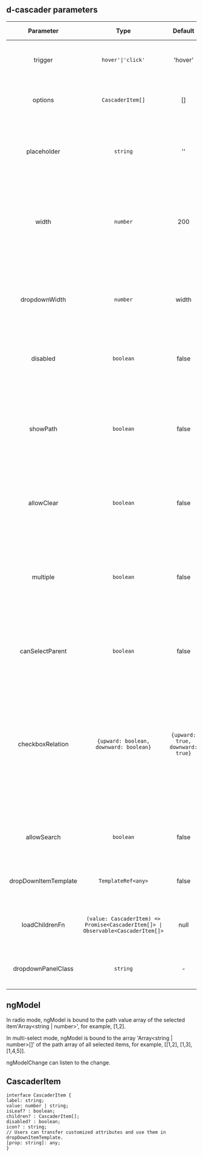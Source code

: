 ## d-cascader parameters

| Parameter | Type | Default | Description | Jump to Demo |
| :------------------: | :----------------: | :-----: | :------------------------------------------------------------- | ------------------------------------------------------- |
| trigger | `hover'\|'click'` | 'hover' | Optional, specifying the mode for expanding submenu | [Basic usage](demo#basic-usage) |
| options | `CascaderItem[]` | [] | Mandatory: indicates the menu information of the cascader. | [Basic usage](demo#basic-usage) |
| placeholder | `string` |'' | Optional, This parameter is used to display information in the text box if no value is selected. | [Basic usage](demo#basic-usage) |
| width | `number` | 200 | Optional, The unit is px. It is used to control the width of the widget input box and the width of the drop-down list box. | [Basic usage](demo#basic-usage) |
| dropdownWidth | `number` | width | Optional, The unit is px. Width of the drop-down list box. The default value is the same as the width of the gadget input box. | [Basic usage](demo#basic-usage) |
| disabled | `boolean` | false | Optional, indicating whether the cascader is disabled. | [Basic usage](demo#basic-usage) |
| showPath | `boolean` | false | Optional, Specifies whether to display the path for a selected item in the concatenation. This parameter is valid only in single-choice mode. | [Basic usage](demo#basic-usage) |
| allowClear | `boolean` | false | Optional, This parameter specifies whether to clear the alarm. | [Basic usage](demo#basic-usage) |
| multiple | `boolean` | false | Optional, Whether to enable the multi-selection mode of the cascader. If the multi-selection mode is enabled, the checkbox is selected. | [Multi-selection mode](demo#multiple-cascader) |
| canSelectParent | `boolean` | false | Optional, indicates whether a cascade node can be selected. | [Parent node is optional](demo#parent-cascader) |
| checkboxRelation | `{upward: boolean, downward: boolean}` | `{upward: true, downward: true}` | Optional, Advanced status configuration when multiple cascaders are selected. The value up indicates that the status is updated to the parent level, and the value down indicates that the status is updated to the child level. | [Parent optional](demo#parent-cascader) |
| allowSearch | `boolean` | false | Optional, Whether to enable the search mode for the cascader. | [Search mode](demo#search-cascader) |
| dropDownItemTemplate | `TemplateRef<any>` | false | Optional, Transfer a fixed template for rendering drop items. | [Template type](demo#template-cascader) |
| loadChildrenFn | `(value: CascaderItem) => Promise<CascaderItem[]> \| Observable<CascaderItem[]>` | null | Optional, Transfer the function for loading subnodes in lazy loading | [Click to load](demo#lazyload-cascader) |
| dropdownPanelClass | `string` | - | Class of the drop-down panel, which is used to select a panel. |

## ngModel

In radio mode, ngModel is bound to the path value array of the selected item'Array<string | number>', for example, [1,2].

In multi-select mode, ngModel is bound to the array 'Array<string | number>[]' of the path array of all selected items, for example, [[1,2], [1,3], [1,4,5]].

ngModelChange can listen to the change.

## CascaderItem

```
interface CascaderItem {
label: string;
value: number | string;
isLeaf? : boolean;
children? : CascaderItem[];
disabled? : boolean;
icon? : string;
// Users can transfer customized attributes and use them in dropDownItemTemplate.
[prop: string]: any;
}
```
